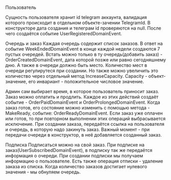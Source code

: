 ﻿Пользователь

Сущность пользователя хранит id telegram аккаунта,
валидация которого происходит в отдельном объекте-зачении TelegramId.
В конструкторе дата создания и телеграм id проверяются на null. После чего создаётся
событие UserRegisteredDomainEvent.


Очередь и заказ
Каждая очередь содержит список заказов.
В ответ на событие WeekEndedDomainEvent в конце каждой недели создаются 7 пустых очередей. 
Встать можно только в ту очередь(добавить заказ) - OrderCreatedDomainEvent, 
дата которой позже или равно сегодняшнему дню. А также в очереди должно быть место.
Количество мест в очереди регулирутеся при создании. Но также можно увеличить
это количество через отдельный метод IncreaseCapacity. Capacity - объект-значение,
его инвариант - положительное числовое значение.


Админ сам выбирает время, в которое пользователь приносит заказ.
Заказ можно оплатить и продлить. Каждое из этих действий создаёт событие -
OrderPaidDomainEvent и OrderProlongedDomainEvent. Когда заказ готов, его состояние
можно изменить с помощью метода - MakeReady, событие: OrderReadyDomainEvent.
Если заказ уже оплачен или готов, то при повторном выполнении этих операций 
выбрасывается исключение. При создании заказа, передаётся ссылка на пользователя
и очередь, в которую надо закинуть заказ. Важный момент - при передачи очереди в
конструктор, в неё добавляется созданный заказ.


Подписка
Подписаться можно на свой заказ. При подписке на заказ(UserSubscribedDomainEvent),
в подписку так же передаётся информация о очереди. При создании подписки
мы получаем информацию о пользователе. Есть также операция отписки - удаление
заказа из списка. Когда количество заказов достигает нулевого значения -
мы обнуляем очередь.